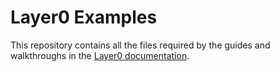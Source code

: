 # Layer0 Examples

This repository contains all the files required by the guides and walkthroughs in the [Layer0 documentation](quintilesims.github.io/layer0).
